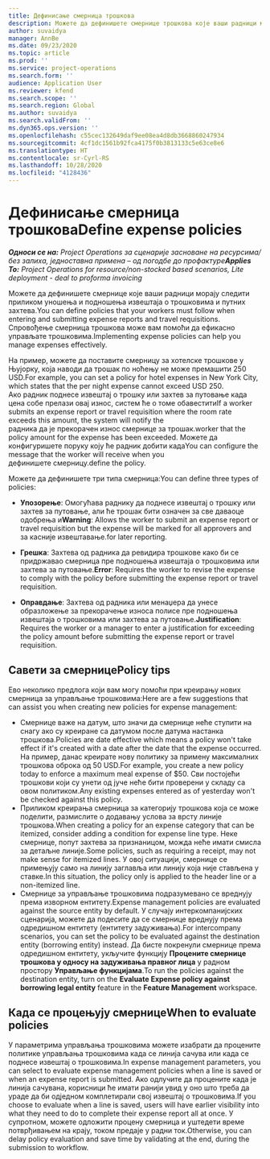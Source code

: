 ```yaml
---
title: Дефинисање смерница трошкова
description: Можете да дефинишете смернице трошкова које ваши радници морају следити приликом уношења и подношења извештаја о трошковима и путних захтева.
author: suvaidya
manager: AnnBe
ms.date: 09/23/2020
ms.topic: article
ms.prod: ''
ms.service: project-operations
ms.search.form: ''
audience: Application User
ms.reviewer: kfend
ms.search.scope: ''
ms.search.region: Global
ms.author: suvaidya
ms.search.validFrom: ''
ms.dyn365.ops.version: ''
ms.openlocfilehash: c55cec132649daf9ee08ea4d8db3668860247934
ms.sourcegitcommit: 4cf1dc1561b92fca4175f0b3813133c5e63ce8e6
ms.translationtype: HT
ms.contentlocale: sr-Cyrl-RS
ms.lasthandoff: 10/28/2020
ms.locfileid: "4128436"
---
```

# <a name="define-expense-policies"></a><span data-ttu-id="cd95d-103">Дефинисање смерница трошкова</span><span class="sxs-lookup"><span data-stu-id="cd95d-103">Define expense policies</span></span>

<span data-ttu-id="cd95d-104">_**Односи се на:** Project Operations за сценарије засноване на ресурсима/без залиха, једноставна примена – од погодбе до профактуре_</span><span class="sxs-lookup"><span data-stu-id="cd95d-104">_**Applies To:** Project Operations for resource/non-stocked based scenarios, Lite deployment - deal to proforma invoicing_</span></span>

<span data-ttu-id="cd95d-105">Можете да дефинишете смернице које ваши радници морају следити приликом уношења и подношења извештаја о трошковима и путних захтева.</span><span class="sxs-lookup"><span data-stu-id="cd95d-105">You can define policies that your workers must follow when entering and submitting expense reports and travel requisitions.</span></span>         
<span data-ttu-id="cd95d-106">Спровођење смерница трошкова може вам помоћи да ефикасно управљате трошковима.</span><span class="sxs-lookup"><span data-stu-id="cd95d-106">Implementing expense policies can help you manage expenses effectively.</span></span>         

<span data-ttu-id="cd95d-107">На пример, можете да поставите смерницу за хотелске трошкове у Њујорку, која наводи да трошак по ноћењу не може премашити 250 USD.</span><span class="sxs-lookup"><span data-stu-id="cd95d-107">For example, you can set a policy for hotel expenses in New York City, which states that the per night expense cannot exceed USD 250.</span></span>       
<span data-ttu-id="cd95d-108">Ако радник поднесе извештај о трошку или захтев за путовање када цена собе прелази овај износ, систем ће о томе обавестити</span><span class="sxs-lookup"><span data-stu-id="cd95d-108">If a worker submits an expense report or travel requisition where the room rate exceeds this amount, the system will notify the</span></span>         
<span data-ttu-id="cd95d-109">радника да је прекорачен износ смернице за трошак.</span><span class="sxs-lookup"><span data-stu-id="cd95d-109">worker that the policy amount for the expense has been exceeded.</span></span> <span data-ttu-id="cd95d-110">Можете да конфигуришете поруку коју ће радник добити када</span><span class="sxs-lookup"><span data-stu-id="cd95d-110">You can configure the message that the worker will receive when you</span></span>        
<span data-ttu-id="cd95d-111">дефинишете смерницу.</span><span class="sxs-lookup"><span data-stu-id="cd95d-111">define the policy.</span></span>      
        
<span data-ttu-id="cd95d-112">Можете да дефинишете три типа смерница:</span><span class="sxs-lookup"><span data-stu-id="cd95d-112">You can define three types of policies:</span></span>         
        
- <span data-ttu-id="cd95d-113">**Упозорење**: Омогућава раднику да поднесе извештај о трошку или захтев за путовање, али ће трошак бити означен за све даваоце одобрења и</span><span class="sxs-lookup"><span data-stu-id="cd95d-113">**Warning**: Allows the worker to submit an expense report or travel requisition but the expense will be marked for all approvers and</span></span>         
  <span data-ttu-id="cd95d-114">за касније извештавање.</span><span class="sxs-lookup"><span data-stu-id="cd95d-114">for later reporting.</span></span>        

- <span data-ttu-id="cd95d-115">**Грешка**: Захтева од радника да ревидира трошкове како би се придржавао смерница пре подношења извештаја о трошковима или захтева за путовање.</span><span class="sxs-lookup"><span data-stu-id="cd95d-115">**Error**: Requires the worker to revise the expense to comply with the policy before submitting the expense report or travel requisition.</span></span>        
 
 - <span data-ttu-id="cd95d-116">**Оправдање**: Захтева од радника или менаџера да унесе образложење за прекорачење износа полисе пре подношења извештаја о трошковима или захтева за путовање.</span><span class="sxs-lookup"><span data-stu-id="cd95d-116">**Justification**: Requires the worker or a manager to enter a justification for exceeding the policy amount before submitting the expense report or travel requisition.</span></span>        

## <a name="policy-tips"></a><span data-ttu-id="cd95d-117">Савети за смернице</span><span class="sxs-lookup"><span data-stu-id="cd95d-117">Policy tips</span></span>
<span data-ttu-id="cd95d-118">Ево неколико предлога који вам могу помоћи при креирању нових смерница за управљање трошковима:</span><span class="sxs-lookup"><span data-stu-id="cd95d-118">Here are a few suggestions that can assist you when creating new policies for expense management:</span></span> 

- <span data-ttu-id="cd95d-119">Смернице важе на датум, што значи да смернице неће ступити на снагу ако су креиране са датумом после датума настанка трошкова.</span><span class="sxs-lookup"><span data-stu-id="cd95d-119">Policies are date effective which means a policy won't take effect if it's created with a date after the date that the expense occurred.</span></span> <span data-ttu-id="cd95d-120">На пример, данас креирате нову политику за примену максималних трошкова оброка од 50 USD.</span><span class="sxs-lookup"><span data-stu-id="cd95d-120">For example, you create a new policy today to enforce a maximum meal expense of $50.</span></span> <span data-ttu-id="cd95d-121">Сви постојећи трошкови који су унети од јуче неће бити проверени у складу са овом политиком.</span><span class="sxs-lookup"><span data-stu-id="cd95d-121">Any existing expenses entered as of yesterday won't be checked against this policy.</span></span>
- <span data-ttu-id="cd95d-122">Приликом креирања смерница за категорију трошкова која се може поделити, размислите о додавању услова за врсту линије трошкова.</span><span class="sxs-lookup"><span data-stu-id="cd95d-122">When creating a policy for an expense category that can be itemized, consider adding a condition for expense line type.</span></span> <span data-ttu-id="cd95d-123">Неке смернице, попут захтева за признаницом, можда неће имати смисла за детаљне линије.</span><span class="sxs-lookup"><span data-stu-id="cd95d-123">Some policies, such as requiring a receipt, may not make sense for itemized lines.</span></span> <span data-ttu-id="cd95d-124">У овој ситуацији, смернице се примењују само на линију заглавља или линију која није стављена у ставке.</span><span class="sxs-lookup"><span data-stu-id="cd95d-124">In this situation, the policy only is applied to the header line or a non-itemized line.</span></span> 
- <span data-ttu-id="cd95d-125">Смернице за управљање трошковима подразумевано се вреднују према изворном ентитету.</span><span class="sxs-lookup"><span data-stu-id="cd95d-125">Expense management policies are evaluated against the source entity by default.</span></span> <span data-ttu-id="cd95d-126">У случају интеркомпанијских сценарија, можете да подесите да се смернице вреднују према одредишном ентитету (ентитету задуживања).</span><span class="sxs-lookup"><span data-stu-id="cd95d-126">For intercompany scenarios, you can set the policy to be evaluated against the destination entity (borrowing entity) instead.</span></span> <span data-ttu-id="cd95d-127">Да бисте покренули смернице према одредишном ентитету, укључите функцију **Процените смернице трошкова у односу на задуживања правног лица** у радном простору **Управљање функцијама**.</span><span class="sxs-lookup"><span data-stu-id="cd95d-127">To run the policies against the destination entity, turn on the **Evaluate Expense policy against borrowing legal entity** feature in the **Feature Management** workspace.</span></span>

## <a name="when-to-evaluate-policies"></a><span data-ttu-id="cd95d-128">Када се процењују смернице</span><span class="sxs-lookup"><span data-stu-id="cd95d-128">When to evaluate policies</span></span>

<span data-ttu-id="cd95d-129">У параметрима управљања трошковима можете изабрати да процените политике управљања трошковима када се линија сачува или када се поднесе извештај о трошковима.</span><span class="sxs-lookup"><span data-stu-id="cd95d-129">In expense management parameters, you can select to evaluate expense management policies when a line is saved or when an expense report is submitted.</span></span> <span data-ttu-id="cd95d-130">Ако одлучите да процените када је линија сачувана, корисници ће имати ранији увид у оно што треба да ураде да би одједном комплетирали свој извештај о трошковима.</span><span class="sxs-lookup"><span data-stu-id="cd95d-130">If you choose to evaluate when a line is saved, users will have earlier visibility into what they need to do to complete their expense report all at once.</span></span> <span data-ttu-id="cd95d-131">У супротном, можете одложити процену смерница и уштедети време потврђивањем на крају, током предаје у радни ток.</span><span class="sxs-lookup"><span data-stu-id="cd95d-131">Otherwise, you can delay policy evaluation and save time by validating at the end, during the submission to workflow.</span></span>
